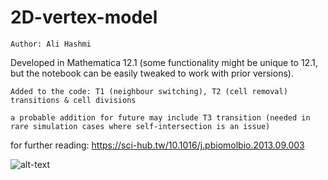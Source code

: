 # 2D-vertex-model

`Author: Ali Hashmi`

Developed in Mathematica 12.1 (some functionality might be unique to 12.1, but the notebook can be easily tweaked to work with prior versions). 

`Added to the code: T1 (neighbour switching), T2 (cell removal) transitions & cell divisions`


`a probable addition for future may include T3 transition (needed in rare simulation cases where self-intersection is an issue)`

for further reading: https://sci-hub.tw/10.1016/j.pbiomolbio.2013.09.003


![alt-text](https://github.com/alihashmiii/2D-vertex-model/blob/master/resultmesh.png)



